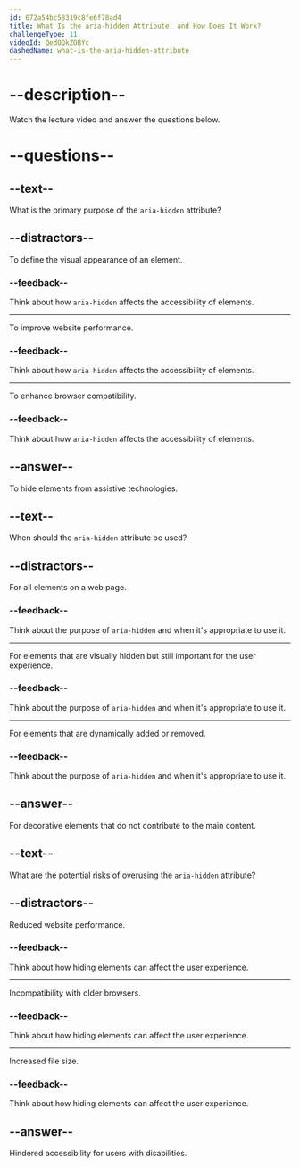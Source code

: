 ```yaml
---
id: 672a54bc58319c8fe6f78ad4
title: What Is the aria-hidden Attribute, and How Does It Work?
challengeType: 11
videoId: QedOQkZOBYc
dashedName: what-is-the-aria-hidden-attribute
---
```


# --description--

Watch the lecture video and answer the questions below.

# --questions--

## --text--

What is the primary purpose of the `aria-hidden` attribute?

## --distractors--

To define the visual appearance of an element.

### --feedback--

Think about how `aria-hidden` affects the accessibility of elements.

---

To improve website performance.

### --feedback--

Think about how `aria-hidden` affects the accessibility of elements.

---

To enhance browser compatibility.

### --feedback--

Think about how `aria-hidden` affects the accessibility of elements.

## --answer--

To hide elements from assistive technologies.

## --text--

When should the `aria-hidden` attribute be used?

## --distractors--

For all elements on a web page.

### --feedback--

Think about the purpose of `aria-hidden` and when it's appropriate to use it.

---

For elements that are visually hidden but still important for the user experience.

### --feedback--

Think about the purpose of `aria-hidden` and when it's appropriate to use it.

---

For elements that are dynamically added or removed.

### --feedback--

Think about the purpose of `aria-hidden` and when it's appropriate to use it.

## --answer--

For decorative elements that do not contribute to the main content.

## --text--

What are the potential risks of overusing the `aria-hidden` attribute?

## --distractors--

Reduced website performance.

### --feedback--

Think about how hiding elements can affect the user experience.

---

Incompatibility with older browsers.

### --feedback--

Think about how hiding elements can affect the user experience.

---

Increased file size.

### --feedback--

Think about how hiding elements can affect the user experience.

## --answer--

Hindered accessibility for users with disabilities.

